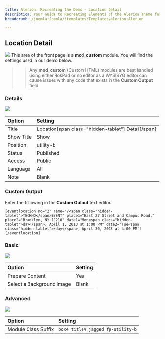```yaml
---
title: Alerion: Recreating the Demo - Location Detail
description: Your Guide to Recreating Elements of the Alerion Theme for Joomla
breadcrumb: /joomla:Joomla/!templates:Templates/alerion:Alerion

---
```


Location Detail
-----
![][demo]
This area of the front page is a **mod_custom** module. You will find the settings used in our demo below.

>> Any **mod_custom** (Custom HTML) modules are best handled using either RokPad or no editor as a WYSISYG editor can cause issues with any code that exists in the **Custom Output** field.

### Details
![][demo2]

| Option     | Setting                                            |  
| :--------- | :------------------------------------------------- |  
| Title      | Location[span class="hidden-tablet"] Detail[/span] |  
| Show Title | Show                                               |  
| Position   | utility-b                                          |  
| Status     | Published                                          |  
| Access     | Public                                             |  
| Language   | All                                                |  
| Note       | Blank                                              |  

### Custom Output
Enter the following in the **Custom Output** text editor.

~~~
[eventlocation no="2" name="/<span class="hidden-tablet">TECHNO</span>EVENT" place1="East 27 Street and Campus Road," place2="Brooklyn, NY 11210" date1="Mon<span class="hidden-tablet">day</span>, April 1, 2013 at 1:00 PM" date2="Tue<span class="hidden-tablet">sday</span>, April 30, 2013 at 4:00 PM"][/eventlocation]
~~~

### Basic
![][demo3]

| Option                    | Setting |  
| :------------------------ | :------ |  
| Prepare Content           | Yes     |  
| Select a Background Image | Blank   |

### Advanced
![][demo4]

| Option              | Setting                           |  
| :------------------ | :-------------------------------- |  
| Module Class Suffix | `box4 title4 jagged fp-utility-b` |  

[demo]: assets/demo_5.jpeg
[demo2]: assets/location_1.jpeg
[demo3]: assets/location_2.jpeg
[demo4]: assets/location_3.jpeg